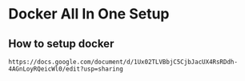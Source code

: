 # Docker All In One Setup
## How to setup docker
```
https://docs.google.com/document/d/1Ux02TLVBbjC5CjbJacUX4RsRDdh-4AGnLoyRQeicWl0/edit?usp=sharing
```